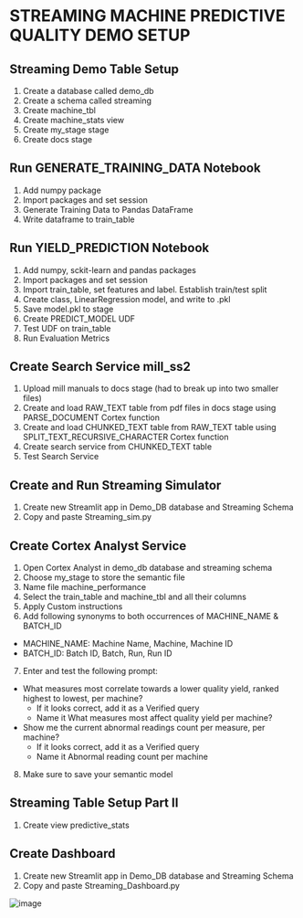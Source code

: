 # STREAMING MACHINE PREDICTIVE QUALITY DEMO SETUP

## Streaming Demo Table Setup
1.  Create a database called demo_db
2.  Create a schema called streaming
3.  Create machine_tbl
4.  Create machine_stats view
5.  Create my_stage stage
6.  Create docs stage

## Run GENERATE_TRAINING_DATA Notebook
1.  Add numpy package
2.  Import packages and set session
3.  Generate Training Data to Pandas DataFrame
4.  Write dataframe to train_table

## Run YIELD_PREDICTION Notebook
1.  Add numpy, sckit-learn and pandas packages
2.  Import packages and set session
3.  Import train_table, set features and label.  Establish train/test split
4.  Create class, LinearRegression model, and write to  .pkl
5.  Save model.pkl to stage
6.  Create PREDICT_MODEL UDF
7.  Test UDF on train_table
8.  Run Evaluation Metrics

## Create Search Service mill_ss2
1.  Upload mill manuals to docs stage (had to break up into two smaller files)
2.  Create and load RAW_TEXT table from pdf files in docs stage using PARSE_DOCUMENT Cortex function
3.  Create and load CHUNKED_TEXT table from RAW_TEXT table using SPLIT_TEXT_RECURSIVE_CHARACTER Cortex function
4.  Create search service from CHUNKED_TEXT table
5.  Test Search Service

## Create and Run Streaming Simulator
1.  Create new Streamlit app in Demo_DB database and Streaming Schema
2.  Copy and paste Streaming_sim.py

## Create Cortex Analyst Service 
1.  Open Cortex Analyst in demo_db database and streaming schema
2.  Choose my_stage to store the semantic file
3.  Name file machine_performance
4.  Select the train_table and machine_tbl and all their columns
5.  Apply Custom instructions
6.  Add following synonyms to both occurrences of MACHINE_NAME & BATCH_ID
   *  MACHINE_NAME: Machine Name, Machine, Machine ID
   *  BATCH_ID: Batch ID, Batch, Run, Run ID
7.  Enter and test the following prompt:
   *  What measures most correlate towards a lower quality yield, ranked highest to lowest, per machine?
       *  If it looks correct, add it as a Verified query
       *  Name it What measures most affect quality yield per machine?
   *  Show me the current abnormal readings count per measure, per machine?
       *  If it looks correct, add it as a Verified query
       *  Name it Abnormal reading count per machine
8.  Make sure to save your semantic model

## Streaming Table Setup Part II
1.  Create view predictive_stats

## Create Dashboard
1.  Create new Streamlit app in Demo_DB database and Streaming Schema
2.  Copy and paste Streaming_Dashboard.py

![image](https://github.com/user-attachments/assets/4f7f6b3c-6d84-49af-a958-95eac7d1b15d)
